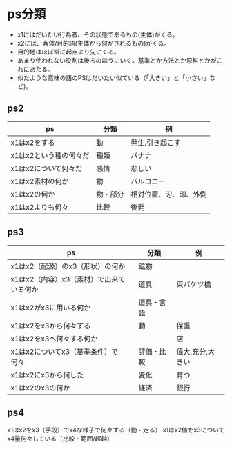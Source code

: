 # ps分類
* x1にはだいたい行為者、その状態であるもの(主体)がくる。
* x2には、客体/目的語(主体から何かされるもの)がくる。
* 目的地はほぼ常に起点より先にくる。
* あまり使われない役割は後ろのほうにいく。基準とか方法とか原料とかがこれにあたる。
* 似たような意味の語のPSはだいたい似ている（「大きい」と「小さい」など)。

## ps2
ps                 |分類     |例
-----------------  |--------|---
x1はx2をする        |動       | 発生,引き起こす
x1はx2という種の何々だ|種類     | バナナ
x1はx2について何々だ  | 感情    | 悲しい
x1はx2素材の何か　　  | 物      | バルコニー
x1はx2の何か　　　　  |物・部分  | 相対位置、刃、印、外側
x1はx2よりも何々　　  |比較     | 後発


## ps3
ps                 |分類     |例
-----------------  |--------|---
x1はx2（起源）のx3（形状）の何か        |鉱物 |
x1はx2（内容）x3（素材）で出来ている何か |道具 |束バケツ橋
x1はx2がx3に用いる何か                |道具・言語 |
x1はx2をx3から何々する                |動 |保護
x1はx2をx3へ何々する何か               ||店
x1はx2についてx3（基準条件）で何々      |評価・比較|偉大,充分,大きい
x1はx2にx3から何した                  |変化|育つ
x1はx2のx3の何か                  |経済|銀行

## ps4
x1はx2をx3（手段）でx4な様子で何々する（動・走る）
x1はx2値をx3についてx4量何々している（比較・範囲/超越）
